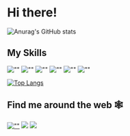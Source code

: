 # Hi there!

![Anurag's GitHub stats](https://github-readme-stats.vercel.app/api?username=aayushbist49&show_icons=true&theme=blueberry&icon_color=fff)

## My Skills

![""](https://img.shields.io/badge/HTML5-white?logo=html5)
![""](https://img.shields.io/badge/CSS3-white?logo=css3&logoColor=orange)
![""](https://img.shields.io/badge/JavaScript-white?logo=javascript)
![""](https://img.shields.io/badge/ReactJS-white?logo=react)
![""](https://img.shields.io/badge/Git-white?logo=git)
![""](https://img.shields.io/badge/Bootstrap-white?logo=bootstrap)

[![Top Langs](https://github-readme-stats.vercel.app/api/top-langs/?username=aayushbist49&layout=compact&theme=blueberry)](https://github.com/aayushbist49)

## Find me around the web 🕸️
[![""](https://img.shields.io/github/followers/aayushbist49?style=social&label=GitHub)](https://github.com/aayushbist49)
[![](https://img.shields.io/badge/LinkedIn-brightgreen?style=flat&logo=linkedin&logoColor=black&color=white)]([https://www.linkedin.com/in/AayushBist/](https://www.linkedin.com/in/aayush-bist-ba79b524a/))
![](https://img.shields.io/badge/-Instagram-%23E4405F?style=flat&logo=instagram&logoColor=black&color=white)

